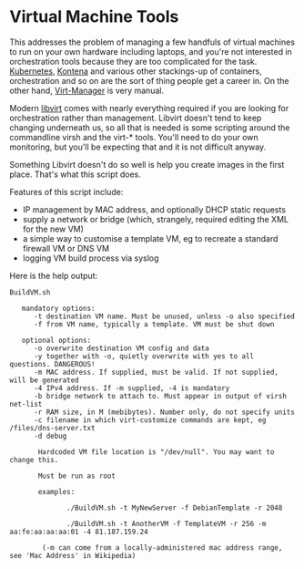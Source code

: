 # Virtual Machine Tools

This addresses the problem of managing a few handfuls of virtual machines to
run on your own hardware including laptops, and you're not interested in
orchestration tools because they are too complicated for the task.
[Kubernetes](https://kubernetes.io), [Kontena](https://www.kontena.io/) and
various other stackings-up of containers, orchestration and so on are the sort
of thing people get a career in. On the other hand,
[Virt-Manager](https://virt-manager.org/) is very manual.

Modern [libvirt](https://gitlab.com/libvirt) comes with nearly everything
required if you are looking for orchestration rather than management. Libvirt
doesn't tend to keep changing underneath us, so all that is needed is some
scripting around the commandline virsh and the virt-* tools. You'll need to do your own
monitoring, but you'll be expecting that and it is not difficult anyway.

Something Libvirt doesn't do so well is help you create images in the first
place. That's what this script does.

Features of this script include:

* IP management by MAC address, and optionally DHCP static requests
* supply a network or bridge (which, strangely, required editing the XML for the new VM)
* a simple way to customise a template VM, eg to recreate a standard firewall VM or DNS VM
* logging VM build process via syslog

Here is the help output:

````
BuildVM.sh
 
   mandatory options:
      -t destination VM name. Must be unused, unless -o also specified
      -f from VM name, typically a template. VM must be shut down
 
   optional options:
      -o overwrite destination VM config and data
      -y together with -o, quietly overwrite with yes to all questions. DANGEROUS!
      -m MAC address. If supplied, must be valid. If not supplied, will be generated
      -4 IPv4 address. If -m supplied, -4 is mandatory
      -b bridge network to attach to. Must appear in output of virsh net-list
      -r RAM size, in M (mebibytes). Number only, do not specify units
      -c filename in which virt-customize commands are kept, eg /files/dns-server.txt
      -d debug
 
       Hardcoded VM file location is "/dev/null". You may want to change this.
 
       Must be run as root
 
       examples: 
 
              ./BuildVM.sh -t MyNewServer -f DebianTemplate -r 2048
 
              ./BuildVM.sh -t AnotherVM -f TemplateVM -r 256 -m aa:fe:aa:aa:aa:01 -4 81.187.159.24
 
        (-m can come from a locally-administered mac address range, see 'Mac Address' in Wikipedia)
 
````
